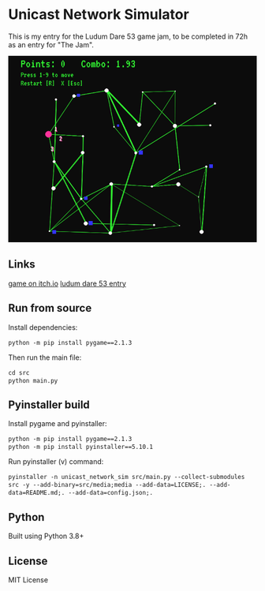 # Unicast Network Simulator

This is my entry for the Ludum Dare 53 game jam, to be completed in 72h as an entry for "The Jam".

![Gif of gameplay](src/media/gameplay.gif)

## Links

[game on itch.io](https://richardbaltrusch.itch.io/unicast-network-simulator)
[ludum dare 53 entry](https://ldjam.com/events/ludum-dare/53/$361412)

## Run from source

Install dependencies:

```
python -m pip install pygame==2.1.3
```

Then run the main file:

```
cd src
python main.py
```

## Pyinstaller build

Install pygame and pyinstaller:

```
python -m pip install pygame==2.1.3
python -m pip install pyinstaller==5.10.1
```

Run pyinstaller (v) command:
```
pyinstaller -n unicast_network_sim src/main.py --collect-submodules src -y --add-binary=src/media;media --add-data=LICENSE;. --add-data=README.md;. --add-data=config.json;.
```

## Python

Built using Python 3.8+

## License

MIT License
